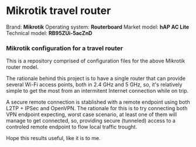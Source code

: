 # Mikrotik travel router 

Brand: **Mikrotik**
Operating system: **Routerboard**
Market model: **hAP AC Lite**
Technical model: **RB95ZUi-5acZnD**

### Mikrotik configuration for a travel router

This is a repository comprised of configuration files for the above Mikrotik router model.

The rationale behind this project is to have a single router that can provide several Wi-Fi access points, both in 2.4 GHz and 5 GHz, so, it's relatively simple to get the most from an intermitent Internet connection while on trip. 

A secure remote connection is stablished with a remote endpoint using both L2TP + IPSec and OpenVPN. The rationale for this is to try connecting both VPN endpoint expecting, worst case scenario, at least one of them will manage to get connected, so, providing secure (tunneled) access to a controled remote endpoint to flow local traffic trought.

Hope this results useful, like it is to me.
